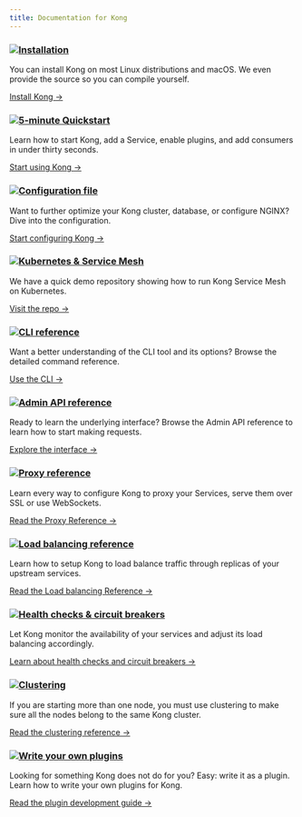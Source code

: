```yaml
---
title: Documentation for Kong
---
```


<div class="docs-grid">
  <div class="docs-grid-block">
    <h3><img src="/assets/images/icons/documentation/icn-window.svg" /><a href="https://konghq.com/install/">Installation</a></h3>
    <p>You can install Kong on most Linux distributions and macOS. We even provide the source so you can compile yourself.</p>
    <a href="https://konghq.com/install/">Install Kong &rarr;</a>
  </div>

  <div class="docs-grid-block">
    <h3><img src="/assets/images/icons/documentation/icn-quickstart.svg" /><a href="/{{page.kong_version}}/getting-started/quickstart">5-minute Quickstart</a></h3>
    <p>Learn how to start Kong, add a Service, enable plugins, and add consumers in under thirty seconds.</p>
    <a href="/{{page.kong_version}}/getting-started/quickstart">Start using Kong &rarr;</a>
  </div>

  <div class="docs-grid-block">
    <h3><img src="/assets/images/icons/documentation/icn-doc-reference.svg" /><a href="/{{page.kong_version}}/configuration">Configuration file</a></h3>
    <p>Want to further optimize your Kong cluster, database, or configure NGINX? Dive into the configuration.</p>
    <a href="/{{page.kong_version}}/configuration">Start configuring Kong &rarr;</a>
  </div>

  <div class="docs-grid-block">
    <h3><img src="/assets/images/icons/documentation/icn-doc-reference.svg" /><a href="https://github.com/Kong/kong-mesh-dist-kubernetes">Kubernetes &amp; Service Mesh</a></h3>
    <p>We have a quick demo repository showing how to run Kong Service Mesh on Kubernetes.</p>
    <a href="https://github.com/Kong/kong-mesh-dist-kubernetes">Visit the repo &rarr;</a>
  </div>

  <div class="docs-grid-block">
    <h3><img src="/assets/images/icons/documentation/icn-doc-reference.svg" /><a href="/{{page.kong_version}}/cli">CLI reference</a></h3>
    <p>Want a better understanding of the CLI tool and its options? Browse the detailed command reference.</p>
    <a href="/{{page.kong_version}}/cli">Use the CLI &rarr;</a>
  </div>

  <div class="docs-grid-block">
    <h3><img src="/assets/images/icons/documentation/icn-doc-reference.svg" /><a href="/{{page.kong_version}}/admin-api">Admin API reference</a></h3>
    <p>Ready to learn the underlying interface? Browse the Admin API reference to learn how to start making requests.</p>
    <a href="/{{page.kong_version}}/admin-api">Explore the interface &rarr;</a>
  </div>

  <div class="docs-grid-block">
    <h3><img src="/assets/images/icons/documentation/icn-doc-reference.svg" /><a href="/{{page.kong_version}}/proxy">Proxy reference</a></h3>
    <p>Learn every way to configure Kong to proxy your Services, serve them over SSL or use WebSockets.</p>
    <a href="/{{page.kong_version}}/proxy">Read the Proxy Reference &rarr;</a>
  </div>

  <div class="docs-grid-block">
    <h3><img src="/assets/images/icons/documentation/icn-doc-reference.svg" /><a href="/{{page.kong_version}}/loadbalancing">Load balancing reference</a></h3>
    <p>Learn how to setup Kong to load balance traffic through replicas of your upstream services.</p>
    <a href="/{{page.kong_version}}/loadbalancing">Read the Load balancing Reference &rarr;</a>
  </div>

  <div class="docs-grid-block">
    <h3><img src="/assets/images/icons/documentation/icn-doc-reference.svg" /><a href="/{{page.kong_version}}/health-checks-circuit-breakers">Health checks &amp; circuit breakers</a></h3>
    <p>Let Kong monitor the availability of your services and adjust its load balancing accordingly.</p>
    <a href="/{{page.kong_version}}/health-checks-circuit-breakers">Learn about health checks and circuit breakers &rarr;</a>
  </div>

  <div class="docs-grid-block">
    <h3><img src="/assets/images/icons/documentation/icn-clustering.svg" /><a href="/{{page.kong_version}}/clustering">Clustering</a></h3>
    <p>If you are starting more than one node, you must use clustering to make sure all the nodes belong to the same Kong cluster.</p>
    <a href="/{{page.kong_version}}/clustering">Read the clustering reference &rarr;</a>
  </div>

  <div class="docs-grid-block">
    <h3><img src="/assets/images/icons/documentation/icn-window.svg" /><a href="/{{page.kong_version}}/plugin-development">Write your own plugins</a></h3>
    <p>Looking for something Kong does not do for you? Easy: write it as a plugin. Learn how to write your own plugins for Kong.</p>
    <a href="/{{page.kong_version}}/plugin-development">Read the plugin development guide &rarr;</a>
  </div>
</div>
